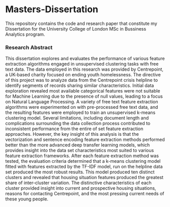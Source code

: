 # Masters-Dissertation

This repository contains the code and research paper that constitute my Dissertation for the University College of London MSc in Bussiness Analytics program. 

### Research Abstract 
This dissertation explores and evaluates the performance of various feature extraction algorithms engaged in unsupervised clustering tasks with free text data. The data employed in this research was provided by Centrepoint, a UK-based charity focused on ending youth homelessness. The directive of this project was to analyze data from the Centrepoint crisis helpline to identify segments of records sharing similar characteristics. Initial data exploration revealed most available categorical features were not suitable for Machine Learning due to the presence of null values, leading to a focus on Natural Language Processing. A variety of free text feature extraction algorithms were experimented on with pre-processed free text data, and the resulting features were employed to train an unsupervised k-means clustering model. Several limitations, including document length and complications surrounding the data collection process contributed to inconsistent performance from the entire of set feature extraction approaches. However, the key insight of this analysis is that the vectorization and sentence encoding feature extraction methods performed better than the more advanced deep transfer learning models, which provides insight into the data set characteristics most suited to various feature extraction frameworks. After each feature extraction method was tested, the evaluation criteria determined that a k-means clustering model fitted with features extracted by the TF-IDF model, run on the helpline data set produced the most robust results. This model produced ten distinct clusters and revealed that housing situation features produced the greatest share of inter-cluster variation. The distinctive characteristics of each cluster provided insight into current and prospective housing situations, reasons for contacting Centrepoint, and the most pressing current needs of these young people. 
